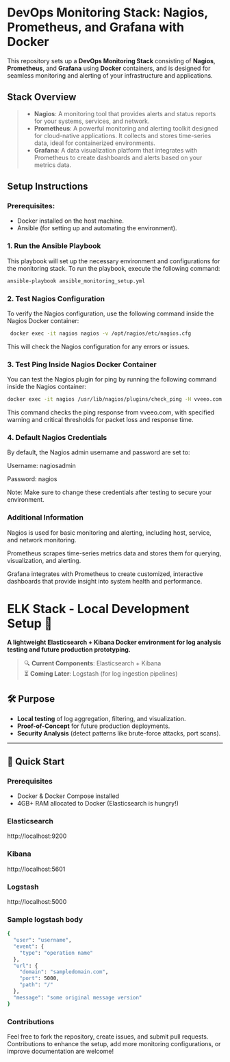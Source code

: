 # DevOps Monitoring Stack: Nagios, Prometheus, and Grafana with Docker

This repository sets up a **DevOps Monitoring Stack** consisting of **Nagios**, **Prometheus**, and **Grafana** using **Docker** containers, and is designed for seamless monitoring and alerting of your infrastructure and applications.

## Stack Overview
> - **Nagios**: A monitoring tool that provides alerts and status reports for your systems, services, and network.
> - **Prometheus**: A powerful monitoring and alerting toolkit designed for cloud-native applications. It collects and stores time-series data, ideal for containerized environments.
> - **Grafana**: A data visualization platform that integrates with Prometheus to create dashboards and alerts based on your metrics data.

## Setup Instructions

### Prerequisites:
- Docker installed on the host machine.
- Ansible (for setting up and automating the environment).

### 1. **Run the Ansible Playbook**
This playbook will set up the necessary environment and configurations for the monitoring stack. To run the playbook, execute the following command:

```bash
ansible-playbook ansible_monitoring_setup.yml
```
### 2. Test Nagios Configuration
To verify the Nagios configuration, use the following command inside the Nagios Docker container:

```bash
 docker exec -it nagios nagios -v /opt/nagios/etc/nagios.cfg
```
This will check the Nagios configuration for any errors or issues.


### 3. Test Ping Inside Nagios Docker Container
You can test the Nagios plugin for ping by running the following command inside the Nagios container:

```bash
docker exec -it nagios /usr/lib/nagios/plugins/check_ping -H vveeo.com -w 100.0,20% -c 500.0,60%
```
This command checks the ping response from vveeo.com, with specified warning and critical thresholds for packet loss and response time.

### 4. Default Nagios Credentials
By default, the Nagios admin username and password are set to:


Username: nagiosadmin

Password: nagios

Note: Make sure to change these credentials after testing to secure your environment.

### Additional Information
Nagios is used for basic monitoring and alerting, including host, service, and network monitoring.

Prometheus scrapes time-series metrics data and stores them for querying, visualization, and alerting.

Grafana integrates with Prometheus to create customized, interactive dashboards that provide insight into system health and performance.

# ELK Stack - Local Development Setup 🚀

**A lightweight Elasticsearch + Kibana Docker environment for log analysis testing and future production prototyping.**

> 🔍 **Current Components**: Elasticsearch + Kibana  
> ⏳ **Coming Later**: Logstash (for log ingestion pipelines)  

## 🛠️ Purpose
- **Local testing** of log aggregation, filtering, and visualization.
- **Proof-of-Concept** for future production deployments.
- **Security Analysis** (detect patterns like brute-force attacks, port scans).

---

## 🚀 Quick Start

### Prerequisites
- Docker & Docker Compose installed
- 4GB+ RAM allocated to Docker (Elasticsearch is hungry!)

### Elasticsearch	
http://localhost:9200

### Kibana	
http://localhost:5601

### Logstash	
http://localhost:5000


### Sample logstash body
```bash
{
  "user": "username",
  "event": {
    "type": "operation name"
  },
  "url": {
    "domain": "sampledomain.com",
    "port": 5000,
    "path": "/"
  },
  "message": "some original message version"
}
```
### Contributions
Feel free to fork the repository, create issues, and submit pull requests. Contributions to enhance the setup, add more monitoring configurations, or improve documentation are welcome!
